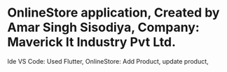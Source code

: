 # OnlineStore application, Created by Amar Singh Sisodiya, Company: Maverick It Industry Pvt Ltd. 
Ide VS Code: Used Flutter,
OnlineStore: Add Product, update product, 
